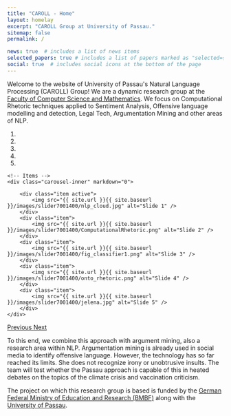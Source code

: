 ```yaml
---
title: "CAROLL - Home"
layout: homelay
excerpt: "CAROLL Group at University of Passau."
sitemap: false
permalink: /

news: true  # includes a list of news items
selected_papers: true # includes a list of papers marked as "selected={true}"
social: true  # includes social icons at the bottom of the page
---
```


Welcome to the website of University of Passau's Natural Language Processing (CAROLL) Group! 
We are a dynamic research group at the [Faculty of Computer Science and Mathematics](https://www.fim.uni-passau.de). We focus on Computational Rhetoric techniques applied to Sentiment Analysis, Offensive language modelling and detection, Legal Tech, Argumentation Mining and other areas of NLP.



<div markdown="0" id="carousel" class="carousel slide" data-ride="carousel" data-interval="5000" data-pause="hover" >
    <!-- Menu -->
    <ol class="carousel-indicators">
        <li data-target="#carousel" data-slide-to="0" class="active"></li>
        <li data-target="#carousel" data-slide-to="1"></li>
        <li data-target="#carousel" data-slide-to="2"></li>
        <li data-target="#carousel" data-slide-to="3"></li>
        <li data-target="#carousel" data-slide-to="4"></li>
    </ol>

    <!-- Items -->
    <div class="carousel-inner" markdown="0">

        <div class="item active">
            <img src="{{ site.url }}{{ site.baseurl }}/images/slider7001400/nlp_cloud.jpg" alt="Slide 1" />
        </div>
        <div class="item">
            <img src="{{ site.url }}{{ site.baseurl }}/images/slider7001400/ComputationalRhetoric.png" alt="Slide 2" />
        </div>
        <div class="item">
            <img src="{{ site.url }}{{ site.baseurl }}/images/slider7001400/fig_classifier1.png" alt="Slide 3" />
        </div>
        <div class="item">
            <img src="{{ site.url }}{{ site.baseurl }}/images/slider7001400/onto_rhetoric.png" alt="Slide 4" />
        </div>
        <div class="item">
            <img src="{{ site.url }}{{ site.baseurl }}/images/slider7001400/jelena.jpg" alt="Slide 5" />
        </div>
    </div>
  <a class="left carousel-control" href="#carousel" role="button" data-slide="prev">
    <span class="glyphicon glyphicon-chevron-left" aria-hidden="true"></span>
    <span class="sr-only">Previous</span>
  </a>
  <a class="right carousel-control" href="#carousel" role="button" data-slide="next">
    <span class="glyphicon glyphicon-chevron-right" aria-hidden="true"></span>
    <span class="sr-only">Next</span>
  </a>
</div>




To this end, we combine this approach with argument mining, also a research area within NLP. Argumentation mining is already used in social media to identify offensive language. However, the technology has so far reached its limits. She does not recognize irony or unobtrusive insults. The team will test whether the Passau approach is capable of this in heated debates on the topics of the climate crisis and vaccination criticism.


The project on which this research group is based is funded by the [German Federal Ministry of Education and Research (BMBF)](https://bmbf.de) along with the [University of Passau](https://uni-passau.de).

<!--<figure class="fourth">-->
<!--  <img src="{{ site.url }}{{ site.baseurl }}/images/logopic/logo_bmbf.jpg" style="width: 210px">-->
<!--  <img src="{{ site.url }}{{ site.baseurl }}/images/logopic/Logo_UniPassau.png" style="width: 310px">-->
<!--</figure>-->
